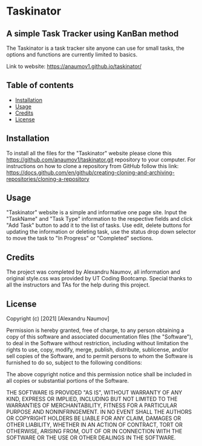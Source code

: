 # Taskinator

## A simple Task Tracker using KanBan method
The Taskinator is a task tracker site anyone can use for small tasks, the options and functions are currently limited to basics.                                        
                                                                
Link to website: https://anaumov1.github.io/taskinator/


## Table of contents
* [Installation](#installation)
* [Usage](#usage)
* [Credits](#credits)
* [License](#license)


## Installation

To install all the files for the "Taskinator" website please clone this https://github.com/anaumov1/taskinator.git repository to your computer. For instructions on how to clone a repository from GitHub follow this link: https://docs.github.com/en/github/creating-cloning-and-archiving-repositories/cloning-a-repository

## Usage

"Taskinator" website is a simple and informative one page site. Input the "TaskName" and "Task Type" information to the respective fields and click "Add Task" button to add it to the list of tasks. Use edit, delete buttons for updating the information or deleting task, use the status drop down selector to move the task to "In Progress" or "Completed" sections.

## Credits

The project was completed by Alexandru Naumov, all information and original style.css was provided by UT Coding Bootcamp. Special thanks to all the instructors and TAs for the help during this project.

## License

Copyright (c) [2021] [Alexandru Naumov]

Permission is hereby granted, free of charge, to any person obtaining a copy
of this software and associated documentation files (the "Software"), to deal
in the Software without restriction, including without limitation the rights
to use, copy, modify, merge, publish, distribute, sublicense, and/or sell
copies of the Software, and to permit persons to whom the Software is
furnished to do so, subject to the following conditions:

The above copyright notice and this permission notice shall be included in all
copies or substantial portions of the Software.

THE SOFTWARE IS PROVIDED "AS IS", WITHOUT WARRANTY OF ANY KIND, EXPRESS OR
IMPLIED, INCLUDING BUT NOT LIMITED TO THE WARRANTIES OF MERCHANTABILITY,
FITNESS FOR A PARTICULAR PURPOSE AND NONINFRINGEMENT. IN NO EVENT SHALL THE
AUTHORS OR COPYRIGHT HOLDERS BE LIABLE FOR ANY CLAIM, DAMAGES OR OTHER
LIABILITY, WHETHER IN AN ACTION OF CONTRACT, TORT OR OTHERWISE, ARISING FROM,
OUT OF OR IN CONNECTION WITH THE SOFTWARE OR THE USE OR OTHER DEALINGS IN THE
SOFTWARE.
